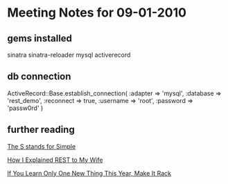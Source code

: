 # Meeting Notes for 09-01-2010

## gems installed

sinatra sinatra-reloader
mysql activerecord

## db connection

ActiveRecord::Base.establish_connection(
  :adapter => 'mysql',
  :database => 'rest_demo',
  :reconnect => true,
  :username => 'root',
  :password => 'passw0rd'
)

## further reading

[The S stands for Simple][0]

[How I Explained REST to My Wife][1]

[If You Learn Only One New Thing This Year, Make It Rack][2]

  [0]: http://wanderingbarque.com/nonintersecting/2006/11/15/the-s-stands-for-simple/
  [1]: http://tomayko.com/writings/rest-to-my-wife
  [2]: http://blog.wekeroad.com/tutorials/rack-melts-faces